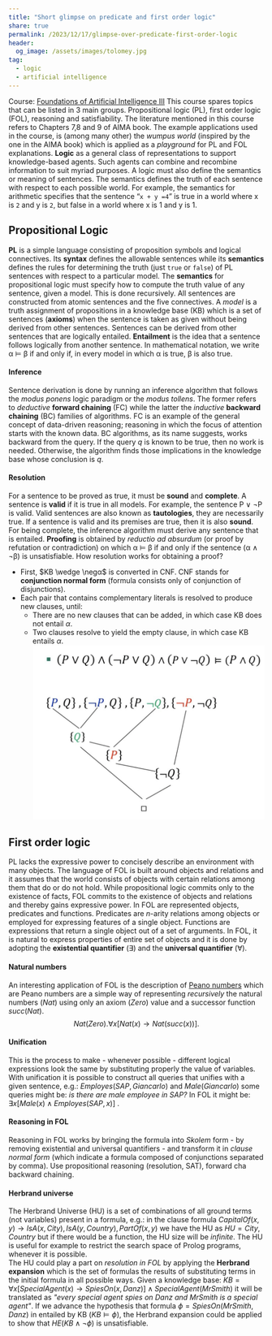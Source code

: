 ```yaml
---
title: "Short glimpse on predicate and first order logic"
share: true
permalink: /2023/12/17/glimpse-over-predicate-first-order-logic
header:
  og_image: /assets/images/tolomey.jpg
tag:
  - logic
  - artificial intelligence 
---
```

Course: [Foundations of Artificial Intelligence III](https://learn.ki-campus.org/courses/foundationsofai-III-dfki2021)
This course spares topics that can be listed in 3 main groups. Propositional logic (PL), first order logic (FOL), reasoning and satisfiability. The literature mentioned in this course refers to Chapters 7,8 and 9 of AIMA book. The example applications used in the course, is (among many other) the _wumpus world_ (inspired by the one in the AIMA book) which is applied as a _playground_ for PL and FOL explanations. **Logic** as a general class of representations to support knowledge-based agents. Such agents can combine and recombine information to suit myriad purposes. A logic must also define the semantics or meaning of sentences. The semantics defines the truth of each sentence with respect to each possible world. For example, the semantics for arithmetic specifies that the sentence “`x + y =4`” is true in a world where x is `2` and y is `2`, but false in a world where x is 1 and y is 1. 
## Propositional Logic
**PL** is a simple language consisting of proposition symbols and logical connectives. Its **syntax** defines the allowable sentences while its **semantics** defines the rules for determining the truth (just `true` or `false`) of PL sentences with respect to a particular model. The **semantics** for propositional logic must specify how to compute the truth value of any sentence, given a model. This is done recursively. All sentences are constructed from atomic sentences and the five connectives.
A *model* is a truth assignment of propositions in a knowledge base (KB) which is a set of sentences (**axioms**) when the sentence is taken as given without being derived from other sentences. Sentences can be derived from other sentences that are logically entailed. **Entailment** is the idea that a sentence follows logically from another sentence. In mathematical notation, we write α $\vDash$ β if and only if, in every model in which α is true, β is also true.   
#### Inference
Sentence derivation is done by running an inference algorithm that follows the _modus ponens_ logic paradigm or the _modus tollens_. The former refers to _deductive_ **forward chaining** (FC) while the latter the _inductive_ **backward chaining** (BC) families of algorithms. FC is an example of the general concept of data-driven reasoning; reasoning in which the focus of attention starts with the known data. BC algorithms, as its name suggests, works backward from the query. If the query $q$ is known to be true, then no work is needed. Otherwise, the algorithm finds those implications in the knowledge base whose conclusion is $q$.
#### Resolution
For a sentence to be proved as true, it must be **sound** and **complete**. A sentence is **valid** if it is true in all models. For example, the sentence P ∨ $\neg$P is valid. Valid sentences are also known as **tautologies**, they are necessarily true. If a sentence is valid and its premises are true, then it is also **sound**. For being complete, the inference algorithm must derive any sentence that is entailed. **Proofing** is obtained by *reductio ad absurdum* (or proof by refutation or contradiction) on which α $\vDash$ β if and only if the sentence (α ∧ $\neg$β) is unsatisfiable. How resolution works for obtaining a proof?
- First, $KB \wedge \negα$ is converted in CNF. CNF stands for **conjunction normal form** (formula consists only of conjunction of disjunctions). 
- Each pair that contains complementary literals is resolved to produce new clauses, until:
	- There are no new clauses that can be added, in which case KB does not entail $α$.
	- Two clauses resolve to yield the empty clause, in which case KB entails $α$.
![example of resolution](/assets/images/resolution.png)

## First order logic
PL lacks the expressive power to concisely describe an environment with many objects.
The language of FOL is built around objects and relations and it assumes that the world consists of objects with certain relations among them that do or do not hold. While propositional logic commits only to the existence of facts, FOL commits to the existence of objects and relations and thereby gains expressive power. In FOL are represented objects, predicates and functions. Predicates are $n$-arity relations among objects or employed for expressing features of a single object. Functions are expressions that return a single object out of a set of arguments. 
In FOL, it is natural to express properties of entire set of objects and it is done by adopting the **existential quantifier** ($\exists$) and the **universal quantifier** ($\forall$).
#### Natural numbers
An interesting application of FOL is the description of [Peano numbers](https://en.wikipedia.org/wiki/Peano_axioms) which are Peano numbers are a simple way of representing _recursively_ the natural numbers ($Nat$) using only an axiom ($Zero$) value and a successor function $succ(Nat)$. 
$$
Nat(Zero).
\forall x [Nat(x) \rightarrow Nat(succ(x))].
$$
#### Unification
This is the process to make - whenever possible - different logical expressions look the same by substituting properly the value of variables. With unification it is possible to construct all queries that unifies with a given sentence, e.g.: $Employes(SAP, Giancarlo)$ and $Male(Giancarlo)$ some queries might be: _is there are male employee in SAP?_ In FOL it might be: $\exists x [Male(x) \wedge Employes(SAP,x)]$ .
#### Reasoning in FOL
Reasoning in FOL works by bringing the formula into _Skolem_ form - by removing existential and universal quantifiers - and transform it in _clause normal form_ (which indicate a formula composed of conjunctions separated by comma). Use  propositional reasoning (resolution, SAT), forward cha backward chaining.
#### Herbrand universe
The Herbrand Universe (HU) is a set of combinations of all ground terms (not variables) present in a formula, e.g.: in the clause formula $CapitalOf(x,y) \rightarrow IsA(x,City), IsA(y,Country), PartOf(x,y)$ we have the HU as $HU = {City,Country}$ but if there would be a function, the HU size will be _infinite_. The HU is useful for example to restrict the search space of Prolog programs, whenever it is possible.  
The HU could play a part on *resolution in FOL* by applying the **Herbrand expansion** which is the set of formulas the results of substituting terms in the initial formula in all possible ways. Given a knowledge base: $KB = \forall x [SpecialAgent(x) \rightarrow  SpiesOn(x, Danz)] \wedge SpecialAgent(MrSmith)$ 
it will be translated as  _"every special agent spies on Danz and MrSmith is a special agent"_.
If we advance the hypothesis that formula $\phi=SpiesOn(MrSmith, Danz)$ in entailed by KB ($KB \vDash \phi$), the Herbrand expansion could be applied to show that $HE(KB \wedge \neg\phi)$ is unsatisfiable. 